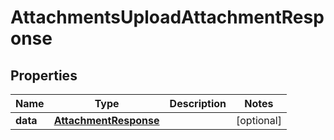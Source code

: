 

# AttachmentsUploadAttachmentResponse


## Properties

| Name | Type | Description | Notes |
|------------ | ------------- | ------------- | -------------|
|**data** | [**AttachmentResponse**](AttachmentResponse.md) |  |  [optional] |



